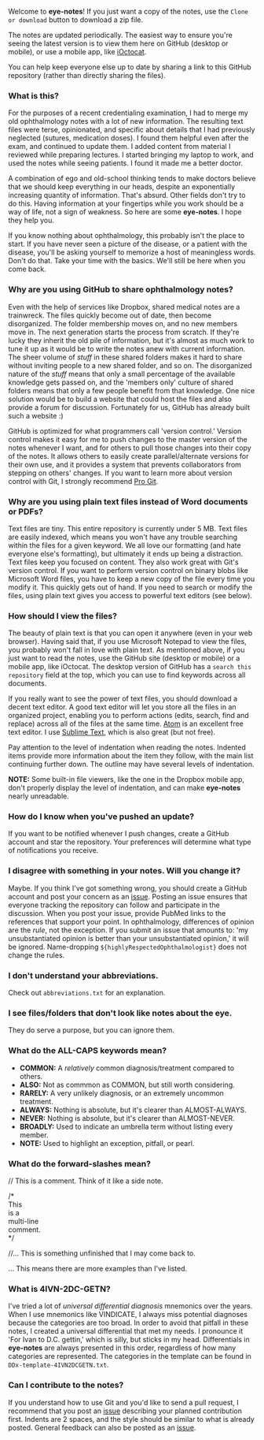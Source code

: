 Welcome to **eye-notes**! If you just want a copy of the notes, use the `Clone or download` button to download a zip file.

The notes are updated periodically. The easiest way to ensure you're seeing the latest version is to view them here on GitHub (desktop or mobile), or use a mobile app, like [iOctocat][].

You can help keep everyone else up to date by sharing a link to this GitHub repository (rather than directly sharing the files).
  
  
### What is this?

For the purposes of a recent credentialing examination, I had to merge my old ophthalmology notes with a lot of new information. The resulting text files were terse, opinionated, and specific about details that I had previously neglected (sutures, medication doses). I found them helpful even after the exam, and continued to update them. I added content from material I reviewed while preparing lectures. I started bringing my laptop to work, and used the notes while seeing patients. I found it made me a better doctor.

A combination of ego and old-school thinking tends to make doctors believe that we should keep everything in our heads, despite an exponentially increasing quantity of information. That's absurd. Other fields don't try to do this. Having information at your fingertips while you work should be a way of life, not a sign of weakness. So here are some **eye-notes**. I hope they help you.

If you know nothing about ophthalmology, this probably isn't the place to start. If you have never seen a picture of the disease, or a patient with the disease, you'll be asking yourself to memorize a host of meaningless words. Don't do that. Take your time with the basics. We'll still be here when you come back.
  
  
### Why are you using GitHub to share ophthalmology notes?

Even with the help of services like Dropbox, shared medical notes are a trainwreck. The files quickly become out of date, then become disorganized. The folder membership moves on, and no new members move in. The next generation starts the process from scratch. If they're lucky they inherit the old pile of information, but it's almost as much work to tune it up as it would be to write the notes anew with current information. The sheer volume of *stuff* in these shared folders makes it hard to share without inviting people to a new shared folder, and so on. The disorganized nature of the *stuff* means that only a small percentage of the available knowledge gets passed on, and the 'members only' culture of shared folders means that only a few people benefit from that knowledge. One nice solution would be to build a website that could host the files and also provide a forum for discussion. Fortunately for us, GitHub has already built such a website :)

GitHub is optimized for what programmers call 'version control.' Version control makes it easy for me to push changes to the master version of the notes whenever I want, and for others to pull those changes into their copy of the notes. It allows others to easily create parallel/alternate versions for their own use, and it provides a system that prevents collaborators from stepping on others' changes. If you want to learn more about version control with Git, I strongly recommend [Pro Git][].
  
  
### Why are you using plain text files instead of Word documents or PDFs?

Text files are tiny. This entire repository is currently under 5 MB. Text files are easily indexed, which means you won't have any trouble searching within the files for a given keyword. We all love our formatting (and hate everyone else's formatting), but ultimately it ends up being a distraction. Text files keep you focused on content. They also work great with Git's version control. If you want to perform version control on binary blobs like Microsoft Word files, you have to keep a new copy of the file every time you modify it. This quickly gets out of hand. If you need to search or modify the files, using plain text gives you access to powerful text editors (see below).
  
  
### How should I view the files?

The beauty of plain text is that you can open it anywhere (even in your web browser). Having said that, if you use Microsoft Notepad to view the files, you probably won't fall in love with plain text. As mentioned above, if you just want to read the notes, use the GitHub site (desktop or mobile) or a mobile app, like iOctocat. The desktop version of GitHub has a `search this repository` field at the top, which you can use to find keywords across all documents.

If you really want to see the power of text files, you should download a decent text editor. A good text editor will let you store all the files in an organized project, enabling you to perform actions (edits, search, find and replace) across all of the files at the same time. [Atom][] is an excellent free text editor. I use [Sublime Text][], which is also great (but not free).

Pay attention to the level of indentation when reading the notes. Indented items provide more information about the item they follow, with the main list continuing further down. The outline may have several levels of indentation.

**NOTE:** Some built-in file viewers, like the one in the Dropbox mobile app, don't properly display the level of indentation, and can make **eye-notes** nearly unreadable.
  
  
### How do I know when you've pushed an update?

If you want to be notified whenever I push changes, create a GitHub account and star the repository. Your preferences will determine what type of notifications you receive.
  
  
### I disagree with something in your notes. Will you change it?

Maybe. If you think I've got something wrong, you should create a GitHub account and post your concern as an [issue][]. Posting an issue ensures that everyone tracking the repository can follow and participate in the discussion. When you post your issue, provide PubMed links to the references that support your point. In ophthalmology, differences of opinion are the *rule*, not the exception. If you submit an issue that amounts to: 'my unsubstantiated opinion is better than your unsubstantiated opinion,' it will be ignored. Name-dropping `${highlyRespectedOphthalmologist}` does not change the rules.
  
  
### I don't understand your abbreviations.

Check out `abbreviations.txt` for an explanation.


### I see files/folders that don't look like notes about the eye.

They do serve a purpose, but you can ignore them.
  
  
### What do the ALL-CAPS keywords mean?

* **COMMON:** A *relatively* common diagnosis/treatment compared to others.  
* **ALSO:** Not as commmon as COMMON, but still worth considering.  
* **RARELY:** A very unlikely diagnosis, or an extremely uncommon treatment.  
* **ALWAYS:** Nothing is absolute, but it's clearer than ALMOST-ALWAYS.  
* **NEVER:** Nothing is absolute, but it's clearer than ALMOST-NEVER.  
* **BROADLY:** Used to indicate an umbrella term without listing every member.  
* **NOTE:** Used to highlight an exception, pitfall, or pearl.  
    
  
### What do the forward-slashes mean?

// This is a comment. Think of it like a side note.  

/*  
This  
is a  
multi-line  
comment.  
*/  

//... This is something unfinished that I may come back to.  

... This means there are more examples than I've listed.  
  
  
### What is 4IVN-2DC-GETN?

I've tried a lot of *universal differential diagnosis* mnemonics over the years. When I use mnemonics like VINDICATE, I always miss potential diagnoses because the categories are too broad. In order to avoid that pitfall in these notes, I created a universal differential that met my needs. I pronounce it 'For Ivan to D.C. gettin,' which is silly, but sticks in my head. Differentials in **eye-notes** are always presented in this order, regardless of how many categories are represented. The categories in the template can be found in `DDx-template-4IVN2DCGETN.txt`.
  
  
### Can I contribute to the notes?

If you understand how to use Git and you'd like to send a pull request, I recommend that you post an [issue][] describing your planned contribution first. Indents are 2 spaces, and the style should be similar to what is already posted. General feedback can also be posted as an [issue][].

[Atom]: https://atom.io/
[iOctocat]: https://itunes.apple.com/au/app/ioctocat-mobile-client-for/id669642611?mt=8
[issue]: https://github.com/dustypomerleau/eye-notes/issues
[Pro Git]: https://www.amazon.com/Pro-Git-Scott-Chacon-ebook/dp/B00LPDVAX2/ref=sr_1_1_twi_kin_2?ie=UTF8&qid=1476669956&sr=8-1&keywords=pro+git
[Sublime Text]: http://www.sublimetext.com/
